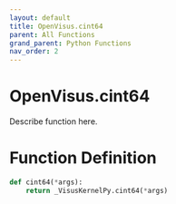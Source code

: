 ```yaml
---
layout: default
title: OpenVisus.cint64
parent: All Functions
grand_parent: Python Functions
nav_order: 2
---
```


# OpenVisus.cint64

Describe function here.

# Function Definition

```python
def cint64(*args):
    return _VisusKernelPy.cint64(*args)
```